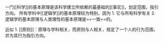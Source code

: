 一门[[科学]]的基本原理是该科学建立所依赖的最基础的[[事实]]，划定范围，指引方向。
所有学科中[[逻辑学]]的基本原理较为特别，因为
	1. 它与所有科学有关
	2. 逻辑学的基本原理与人类理性的基本原理是==一致==的。

近似
	1. [[原则]]：原理与学科相关，而原则与人相关，规定了一个人的行为范围，并为其行为指引方向。
